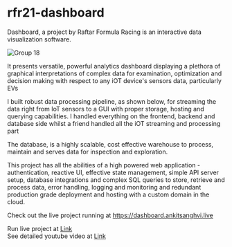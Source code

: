 # rfr21-dashboard
Dashboard, a project by Raftar Formula Racing is an interactive data visualization software.

![Group 18](https://user-images.githubusercontent.com/69717009/118765463-be2b9880-b898-11eb-916d-937d8bd2cfac.png)

It presents versatile, powerful analytics dashboard displaying a plethora of graphical interpretations of complex data for examination, optimization and decision making with respect to any iOT device's sensors data, particularly EVs

I built robust data processing pipeline, as shown below, for streaming the data right from IoT sensors to a GUI with proper storage, hosting and querying capabilities. I handled everything on the frontend, backend and database side whilst a friend handled all the iOT streaming and processing part

The database, is a highly scalable, cost effective warehouse to process, maintain and serves data for inspection and exploration.

This project has all the abilities of a high powered web application - authentication, reactive UI, effective state management, simple API server setup, database integrations and complex SQL queries to store, retrieve and process data, error handling, logging and monitoring and redundant production grade deployment and hosting with a custom domain in the cloud.

Check out the live project running at https://dashboard.ankitsanghvi.live

Run live project at [Link](https://dashboard.ankitsanghvi.live)
<br>
See detailed youtube video at [Link](https://youtu.be/0DqfXxiyxNo)
